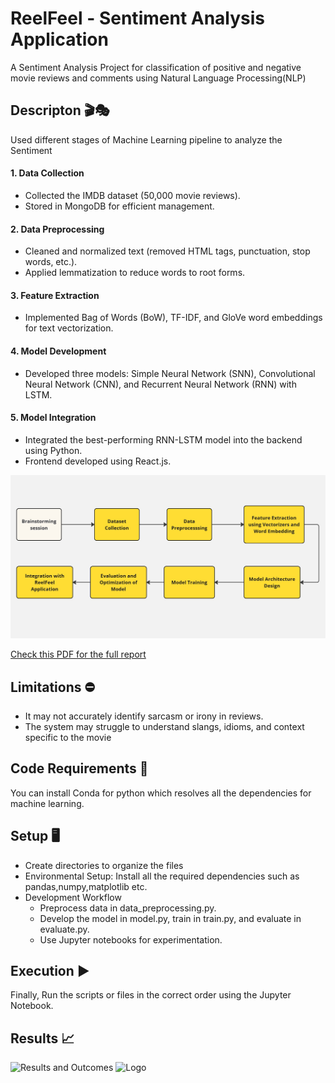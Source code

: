 # ReelFeel - Sentiment Analysis Application

A Sentiment Analysis Project for classification of positive and negative movie reviews and comments using Natural Language Processing(NLP)

## Descripton 🎬🎭

Used different stages of Machine Learning pipeline to analyze the Sentiment

#### 1. Data Collection

- Collected the IMDB dataset (50,000 movie reviews).
- Stored in MongoDB for efficient management.

#### 2. Data Preprocessing

- Cleaned and normalized text (removed HTML tags, punctuation, stop words, etc.).
- Applied lemmatization to reduce words to root forms.

#### 3. Feature Extraction

- Implemented Bag of Words (BoW), TF-IDF, and GloVe word embeddings for text vectorization.

#### 4. Model Development

- Developed three models: Simple Neural Network (SNN), Convolutional Neural Network (CNN), and Recurrent Neural Network (RNN) with LSTM.

#### 5. Model Integration

- Integrated the best-performing RNN-LSTM model into the backend using Python.
- Frontend developed using React.js.

![Sentiment Analysis Workflow](https://github.com/SahilTuladhar/ReelFeel/blob/master/images/Flowchart.jpg)

[Check this PDF for the full report](https://raw.githubusercontent.com/SahilTuladhar/ReelFeel/master/docs/ReelFeel-sentiment-analyis-Report-final%20.pdf)

## Limitations ⛔️

- It may not accurately identify sarcasm or irony in reviews.
- The system may struggle to understand slangs, idioms, and context specific to the movie

## Code Requirements 📱

You can install Conda for python which resolves all the dependencies for machine learning.

## Setup 🖥️

- Create directories to organize the files
- Environmental Setup: Install all the required dependencies such as pandas,numpy,matplotlib etc.
- Development Workflow
  - Preprocess data in data_preprocessing.py.
  - Develop the model in model.py, train in train.py, and evaluate in evaluate.py.
  - Use Jupyter notebooks for experimentation.

## Execution ▶️

Finally, Run the scripts or files in the correct order using the Jupyter Notebook.

## Results 📈

![Results and Outcomes](results\Flowchart.jpg)
![Logo](https://dev-to-uploads.s3.amazonaws.com/uploads/articles/th5xamgrr6se0x5ro4g6.png)
